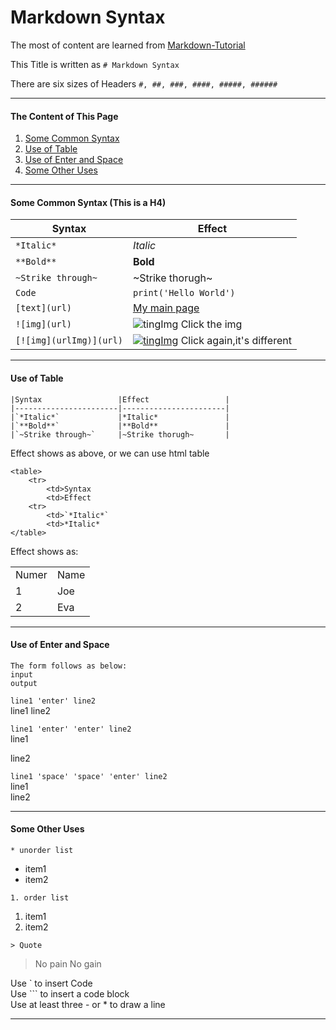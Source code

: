# Markdown Syntax

The most of content are learned from [Markdown-Tutorial](https://github.com/luong-komorebi/Markdown-Tutorial)

This Title is written as `# Markdown Syntax`

There are six sizes of Headers `#, ##, ###, ####, #####, ######` 

----------------------------------------------------------------------------------------------------------------
#### The Content of This Page
1. [Some Common Syntax](#somecommonsytax)
2. [Use of Table](#useoftable)
3. [Use of Enter and Space](#useofenterandspace)
4. [Some Other Uses](#someotheruses)

<div id = 'somecommonsytax'/>

-----------------------------------------------------------------------------------------------------------------
#### Some Common Syntax (This is a H4)
|Syntax                 |Effect                 |
|-----------------------|-----------------------|
|`*Italic*`             |*Italic*               |
|`**Bold**`             |**Bold**               |
|`~Strike through~`     |~Strike thorugh~       |
|``Code``               |`print('Hello World')` |
|`[text](url)`          |[My main page](https://github.com/Tenphun0503)|
|`![img](url)`          |![tingImg](https://github.com/Tenphun0503/ToolsNotes/blob/main/Markdown/tinyImg.png) Click the img|
|`[![img](urlImg)](url)`|[![tingImg](https://github.com/Tenphun0503/ToolsNotes/blob/main/Markdown/tinyImg.png)](https://github.com/Tenphun0503) Click again,it's different|

<div id = 'useoftable'/>

-----------------------------------------------------------------------------------------------------------------

#### Use of Table
```
|Syntax                 |Effect                 |
|-----------------------|-----------------------|
|`*Italic*`             |*Italic*               |
|`**Bold**`             |**Bold**               |
|`~Strike through~`     |~Strike thorugh~       | 
```

Effect shows as above, or we can use html table
```
<table>
    <tr>
        <td>Syntax
        <td>Effect
    <tr>
        <td>`*Italic*`
        <td>*Italic*
</table>
```
Effect shows as:  
<table>
    <tr>
        <td>Numer
        <td>Name
    <tr>
        <td>1
        <td>Joe
    <tr>
        <td>2
        <td>Eva
</table>

<div id = 'useofenterandspace'/>

-----------------------------------------------------------------------------------------------------------------
#### Use of Enter and Space
```
The form follows as below:  
input 
output
```

`line1 'enter' line2`  
line1
line2

`line1 'enter' 'enter' line2`  
line1

line2

`line1 'space' 'space' 'enter' line2`  
line1  
line2

<div id = 'someotheruses'/>

------------------------------------------------------------------------------------------------------------------
#### Some Other Uses  
`* unorder list`
* item1
* item2

`1. order list`
1. item1
2. item2

`> Quote`
> No pain No gain

Use  \` to insert Code  
Use \`\`\` to insert a code block  
Use at least three - or * to draw a line

--------------------------------------------------------------------------------------------------------------------
